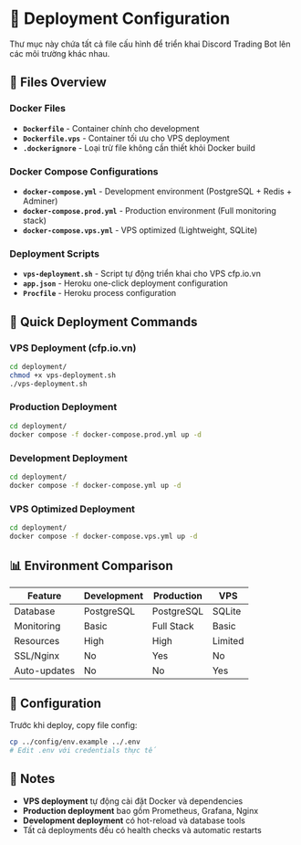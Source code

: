 # 🚀 Deployment Configuration

Thư mục này chứa tất cả file cấu hình để triển khai Discord Trading Bot lên các môi trường khác nhau.

## 📁 Files Overview

### Docker Files
- **`Dockerfile`** - Container chính cho development
- **`Dockerfile.vps`** - Container tối ưu cho VPS deployment
- **`.dockerignore`** - Loại trừ file không cần thiết khỏi Docker build

### Docker Compose Configurations
- **`docker-compose.yml`** - Development environment (PostgreSQL + Redis + Adminer)
- **`docker-compose.prod.yml`** - Production environment (Full monitoring stack)
- **`docker-compose.vps.yml`** - VPS optimized (Lightweight, SQLite)

### Deployment Scripts
- **`vps-deployment.sh`** - Script tự động triển khai cho VPS cfp.io.vn
- **`app.json`** - Heroku one-click deployment configuration
- **`Procfile`** - Heroku process configuration

## 🚀 Quick Deployment Commands

### VPS Deployment (cfp.io.vn)
```bash
cd deployment/
chmod +x vps-deployment.sh
./vps-deployment.sh
```

### Production Deployment
```bash
cd deployment/
docker compose -f docker-compose.prod.yml up -d
```

### Development Deployment
```bash
cd deployment/
docker compose -f docker-compose.yml up -d
```

### VPS Optimized Deployment
```bash
cd deployment/
docker compose -f docker-compose.vps.yml up -d
```

## 📊 Environment Comparison

| Feature | Development | Production | VPS |
|---------|-------------|------------|-----|
| Database | PostgreSQL | PostgreSQL | SQLite |
| Monitoring | Basic | Full Stack | Basic |
| Resources | High | High | Limited |
| SSL/Nginx | No | Yes | No |
| Auto-updates | No | No | Yes |

## 🔧 Configuration

Trước khi deploy, copy file config:
```bash
cp ../config/env.example ../.env
# Edit .env với credentials thực tế
```

## 📝 Notes

- **VPS deployment** tự động cài đặt Docker và dependencies
- **Production deployment** bao gồm Prometheus, Grafana, Nginx
- **Development deployment** có hot-reload và database tools
- Tất cả deployments đều có health checks và automatic restarts 